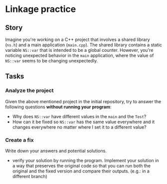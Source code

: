 # Linkage practice

## Story
Imagine you're working on a C++ project that involves a shared library (`ns.h`) and a main application (`main.cpp`). The shared library contains a static variable `NS::var` that is intended to be a global counter. However, you're noticing unexpected behavior in the `main` application, where the value of `NS::var` seems to be changing unexpectedly.

## Tasks
### Analyze the project
Given the above mentioned project in the initial repository, try to answer the following questions **without running your program**:
- Why does `NS::var` have different values in the `main` and the `Test`?
- How can it be fixed so `NS::var` has the same value everywhere and it changes everywhere no matter where I set it to a different value?

### Create a fix
Write down your answers and potential solutions.
- verify your solution by running the program. Implement your solution in a way that preserves the original code so that you can run both the original and the fixed version and compare their outputs. (e.g.: in a different branch)